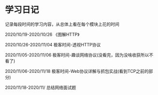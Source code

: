 # 学习日记

记录每段时间的学习内容，从总体上看在每个模块上花的时间

2020/10/19-2020/10/26                       《图解HTTP》

2020/10/26-2020/11/04                         极客时间-透视HTTP协议

2020/11/05-2020/11/06                         极客时间-趣谈网络协议(没看完，因为没啥收获所以不看了)

2020/11/06-2020/11/18                          极客时间-Web协议详解与抓包实战(看到TCP之前的部分)

2020/11/18-2020/11/                              总结网络面试题